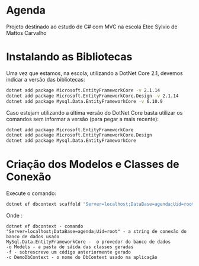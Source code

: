 # Agenda

Projeto destinado ao estudo de C# com MVC na escola Etec Sylvio de Mattos Carvalho

# Instalando as Bibliotecas

Uma vez que estamos, na escola, utilizando a DotNet Core 2.1, devemos indicar a versão das bibliotecas:

```bash 
dotnet add package Microsoft.EntityFrameworkCore -v 2.1.14
dotnet add package Microsoft.EntityFrameworkCore.Design -v 2.1.14
dotnet add package Mysql.Data.EntityFrameworkCore -v 6.10.9
```

Caso estejam utilizando a última versão do DotNet Core basta utilizar os comandos sem informar a versão (para pegar a mais recente):

```bash 
dotnet add package Microsoft.EntityFrameworkCore
dotnet add package Microsoft.EntityFrameworkCore.Design
dotnet add package Mysql.Data.EntityFrameworkCore
```

# Criação dos Modelos e Classes de Conexão

Execute o comando:

```bash
dotnet ef dbcontext scaffold "Server=localhost;DataBase=agenda;Uid=root" MySql.Data.EntityFrameworkCore -o Models -f -c AgendaDbContext
```

Onde :

```
dotnet ef dbcontext - comando
"Server=localhost;DataBase=agenda;Uid=root" - a string de conexão do banco de dados usado
MySql.Data.EntityFrameworkCore -  o provedor do banco de dados
-o Models - a pasta de sáida das classes geradas
-f - sobrescreve um código anteriormente gerado
-c DemoDbContext - o nome do DbContext usado na aplicação
```